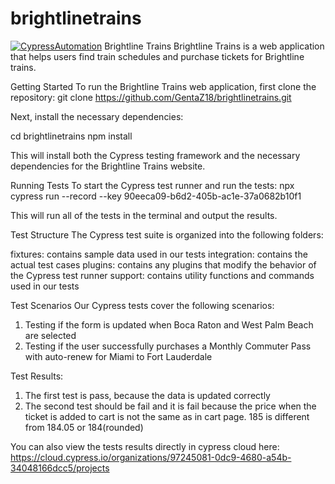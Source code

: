 # brightlinetrains
 
[![CypressAutomation](https://img.shields.io/endpoint?url=https://cloud.cypress.io/badge/simple/67wg6e/main&style=flat&logo=cypress)](https://cloud.cypress.io/projects/67wg6e/runs) 
Brightline Trains
Brightline Trains is a web application that helps users find train schedules and purchase tickets for Brightline trains.

Getting Started
To run the Brightline Trains web application, first clone the repository:
git clone https://github.com/GentaZ18/brightlinetrains.git

Next, install the necessary dependencies:

cd brightlinetrains
npm install

This will install both the Cypress testing framework and the necessary dependencies for the Brightline Trains website.

Running Tests
To start the Cypress test runner and run the tests:
npx cypress run --record --key 90eeca09-b6d2-405b-ac1e-37a0682b10f1

This will run all of the tests in the terminal and output the results.

Test Structure
The Cypress test suite is organized into the following folders:

fixtures: contains sample data used in our tests
integration: contains the actual test cases
plugins: contains any plugins that modify the behavior of the Cypress test runner
support: contains utility functions and commands used in our tests

Test Scenarios
Our Cypress tests cover the following scenarios:

1. Testing if the form is updated when Boca Raton and West Palm Beach are selected
2. Testing if the user successfully purchases a Monthly Commuter Pass with auto-renew for Miami to Fort Lauderdale

Test Results:

1. The first test is pass, because the data is updated correctly
2. The second test should be fail and it is fail because the price when the ticket is added to cart is not the same as in cart page. 185 is different from 184.05 or 184(rounded)

You can also view the tests results directly in cypress cloud here:
https://cloud.cypress.io/organizations/97245081-0dc9-4680-a54b-34048166dcc5/projects
